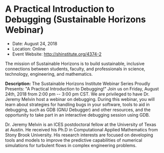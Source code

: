 
# A Practical Introduction to Debugging (Sustainable Horizons Webinar)

- Date: August 24, 2018
- Location: Online
- Event Website: http://shinstitute.org/4374-2

The mission of Sustainable Horizons is to build sustainable, inclusive connections between students, faculty, and professionals in science, technology, engineering, and mathematics. 

**Description:**  The Sustainable Horizons Institute Webinar Series Proudly Presents: "A Practical Introduction to Debugging!" Join us on Friday, August 24th, 2018 from 2:00 pm -- 3:00 pm CST. We are privileged to have Dr. Jeremy Melvin host a webinar on debugging. During this webinar, you will learn about strategies for handling bugs in your software, tools to aid in debugging, such as GDB
(GNU Debugger) and other resources, and the opportunity to take part in an interactive debugging session using GDB. 

Dr. Jeremy Melvin is an ICES postdoctoral fellow at the University of Texas at Austin. He received his Ph.D in Computational Applied Mathematics from Stony Brook University. His research interests are focused on developing tools and models to improve the predictive capabilities of numerical simulations for turbulent flows in complex engineering problems.

<!---
Publish: yes
Categories: reliability
Topics: debugging
Tags: webinar
Level: 2
Prerequisites: default
Aggregate: none
--->
